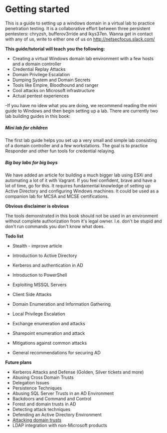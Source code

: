# Getting started

This is a guide to setting up a windows domain in a virtual lab to practice penetration testing. It is a collaborative effort between three persistent pentesters: chryzsh, bufferov3rride and lkys37en. Wanna get in contact with any of us, write to either one of us on http://netsecfocus.slack.com/

**This guide/tutorial will teach you the following:**

* Creating a virtual Windows domain lab environment with a few hosts and a domain controller
* Credential Replay Attacks
* Domain Privilege Escalation
* Dumping System and Domain Secrets
* Tools like Empire, Bloodhound and ranger
* Cool attacks on Microsoft infrastructure
* Actual pentest experiences


-If you have no idew what you are doing, we recommend reading the mini guide to Windows and then begin setting up a lab. There are currently two lab building guides in this book:

##### Mini lab for children
The first lab guide helps you set up a very small and simple lab consisting of a domain controller and a few workstations. The goal is to practice Responder and other fun tools for credential relaying.

##### Big boy labs for big boys
We have added an article for building a much bigger lab using ESXi and automating a lot of it with Vagrant. If you feel confident, brave and have a lot of time, go for this. It requires fundamental knowledge of setting up Active Directory and configuring Windows machines. It could be used as a companion lab for MCSA and MCSE certifications.


**Obvious disclaimer is obvious**

The tools demonstrated in this book should not be used in an environment without complete authorization from it's legal owner. I.e. don't be stupid and don't run commands you don't know what does.

**Todo list**

* Stealth - improve article

* Introduction to Active Directory
* Kerberos and authentication in AD
* Introduction to PowerShell
* Exploiting MSSQL Servers
* Client Side Attacks
* Domain Enumeration and Information Gathering
* Local Privilege Escalation
* Exchange enumeration and attacks
* Sharepoint enumeration and attack
* Mitigations against common attacks
* General recommendations for securing AD

**Future plans**



* Kerberos Attacks and Defense \(Golden, Silver tickets and more\)
* Abusing Cross Domain Trusts
* Delegation Issues
* Persistence Techniques
* Abusing SQL Server Trusts in an AD Environment
* Backdoors and Command and Control
* Forest and domain trusts in AD
* Detecting attack techniques
* Defending an Active Directory Environment
* [Attacking domain trusts](http://www.harmj0y.net/blog/redteaming/a-guide-to-attacking-domain-trusts/)
* LDAP integration with non-Microsoft products
